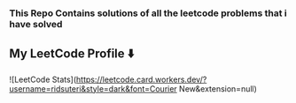 ### This Repo Contains solutions of all the leetcode problems that i have solved 

## My LeetCode Profile ⬇️
![LeetCode Stats](https://leetcode.card.workers.dev/?username=ridsuteri&style=dark&font=Courier New&extension=null)
